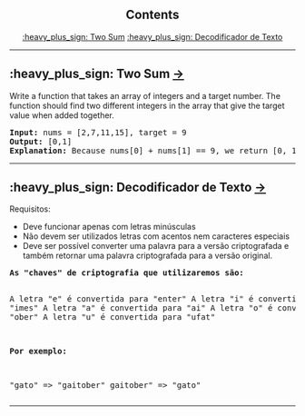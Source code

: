 <h2 align="center">Contents</h2>

<p align="center">
    <a href="#Two-Sum">:heavy_plus_sign: Two Sum</a> <a href="#Decodificador">:heavy_plus_sign: Decodificador de Texto</a>
</p>


---

<H2 id="Two-Sum">:heavy_plus_sign: Two Sum <a href="https://github.com/DayanaTito/Challenges/tree/main/Two%20Sum"> &rarr; </a></H2>
<p>Write a function that takes an array of integers and a target number.
The function should find two different integers in the array that give the target value when added together. </p>
<pre><strong>Input:</strong> nums = [2,7,11,15], target = 9
<strong>Output:</strong> [0,1]
<strong>Explanation:</strong> Because nums[0] + nums[1] == 9, we return [0, 1].
</pre>

---

<H2 id="Decodificador">:heavy_plus_sign: Decodificador de Texto <a href="https://github.com/DayanaTito/Challenges/tree/main/Decodificador%20de%20Texto"> &rarr; </a></H2>
<p>Requisitos:

- Deve funcionar apenas com letras minúsculas
- Não devem ser utilizados letras com acentos nem caracteres especiais
- Deve ser possível converter uma palavra para a versão criptografada e também retornar uma palavra criptografada para a versão original.

</p>
<pre><strong>As "chaves" de criptografia que utilizaremos são:</strong> 

A letra "e" é convertida para "enter"
A letra "i" é convertida para "imes"
A letra "a" é convertida para "ai"
A letra "o" é convertida para "ober"
A letra "u" é convertida para "ufat"

<strong>Por exemplo:</strong>

"gato" => "gaitober"
gaitober" => "gato" 
</pre>

---
